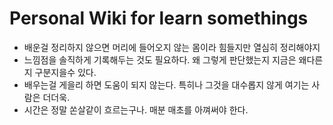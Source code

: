 # Personal Wiki for learn somethings

- 배운걸 정리하지 않으면 머리에 들어오지 않는 몸이라 힘들지만 열심히 정리해야지
- 느낌점을 솔직하게 기록해두는 것도 필요하다. 왜 그렇게 판단했는지 지금은 왜다른지 구분지을수 있다.
- 배우는걸 게을리 하면 도움이 되지 않는다. 특히나 그것을 대수롭지 않게 여기는 사람은 더더욱.
- 시간은 정말 쏜살같이 흐르는구나. 매분 매초를 아껴써야 한다.